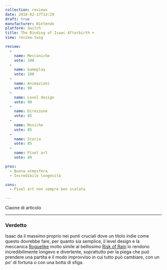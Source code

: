 ```yaml
---
collection: reviews
date: 2018-02-17T13:29
draft: true
manufacturer: Nintendo
platform: Switch
title: The Binding of Isaac Afterbirth +
view: review.twig

review:
  -
    name: Meccaniche
    vote: 100
  -
    name: Gameplay
    vote: 100
  -
    name: Animazioni
    vote: 90
  -
    name: Level design
    vote: 90
  -
    name: Direzione
    vote: 85
  -
    name: Musiche
    vote: 85
  -
    name: Storia
    vote: 85
  -
    name: Pixel art
    vote: 80

pros:
  - Buona atmosfera
  - Incredibile longevità

cons:
  - Pixel art non sempre ben scalata

---
```


Ciaone di articolo


---

### Verdetto

Isaac da il massimo proprio nei punti cruciali dove un titolo indie come questo dovrebbe fare, per quanto sia semplice, il level design e la meccanica [Roguelike][roguelike] molto simile al bellissimo [Risk of Rain][ror] lo rendono incredibilimente longevo e divertente, soprattutto per la piega che può prendere una partita e il modo improvviso in cui tutto può cambiare, con un po' di fortuna o con una botta di sfiga.

[roguelike]: https://it.wikipedia.org/wiki/Roguelike
[ror]: https://riskofraingame.com/
